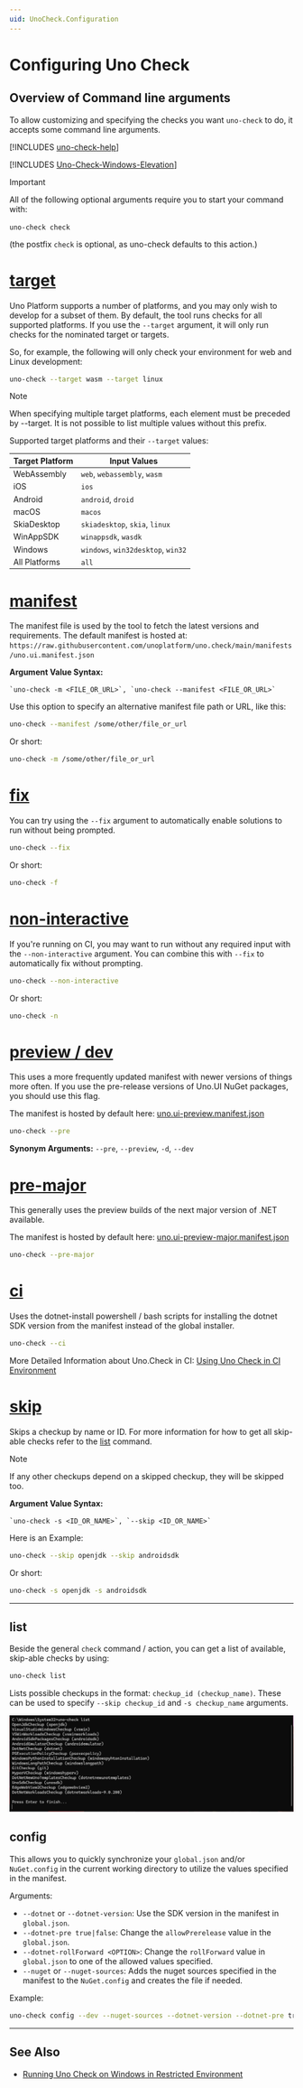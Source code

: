 ```yaml
---
uid: UnoCheck.Configuration
---
```

<!--markdownlint-disable MD025 MD001 -->
# Configuring Uno Check

## Overview of Command line arguments

To allow customizing and specifying the checks you want `uno-check` to do, it accepts some command line arguments.

<!-- TODO: Decide if this should instead be also a tab like this: # [**help**](#tab/arg-help) -->
[!INCLUDES [uno-check-help](../includes/uno-check-help.md)]

[!INCLUDES [Uno-Check-Windows-Elevation](../includes/uno-check-windows-elevation.md)]

> [!IMPORTANT]
> All of the following optional arguments require you to start your command with:
>
> `uno-check check`
>
> (the postfix `check` is optional, as uno-check defaults to this action.)

# [**target**](#tab/target)

Uno Platform supports a number of platforms, and you may only wish to develop for a subset of them. By default, the tool runs checks for all supported platforms. If you use the `--target` argument, it will only run checks for the nominated target or targets.

So, for example, the following will only check your environment for web and Linux development:

```bash
uno-check --target wasm --target linux
```

> [!NOTE]
> When specifying multiple target platforms, each element must be preceded by --target.
> It is not possible to list multiple values without this prefix.

Supported target platforms and their `--target` values:

| Target Platform  | Input Values                       |
|------------------|------------------------------------|
| WebAssembly      | `web`, `webassembly`, `wasm`       |
| iOS              | `ios`                              |
| Android          | `android`, `droid`                 |
| macOS            | `macos`                            |
| SkiaDesktop      | `skiadesktop`, `skia`, `linux`     |
| WinAppSDK        | `winappsdk`, `wasdk`               |
| Windows          | `windows`, `win32desktop`, `win32` |
| All Platforms    | `all`                              |

# [**manifest**](#tab/manifest)

The manifest file is used by the tool to fetch the latest versions and requirements.
The default manifest is hosted at: `https://raw.githubusercontent.com/unoplatform/uno.check/main/manifests/uno.ui.manifest.json`

**Argument Value Syntax:**

```plaintext
`uno-check -m <FILE_OR_URL>`, `uno-check --manifest <FILE_OR_URL>` 
```

Use this option to specify an alternative manifest file path or URL, like this:

```bash
uno-check --manifest /some/other/file_or_url
```

Or short:

```bash
uno-check -m /some/other/file_or_url
```

# [**fix**](#tab/fix)

You can try using the `--fix` argument to automatically enable solutions to run without being prompted.

```bash
uno-check --fix
```

Or short:

```bash
uno-check -f
```

# [**non-interactive**](#tab/non-interactive)

If you're running on CI, you may want to run without any required input with the `--non-interactive` argument.  You can combine this with `--fix` to automatically fix without prompting.

```bash
uno-check --non-interactive
```

Or short:

```bash
uno-check -n
```

# [**preview / dev**](#tab/preview-and-dev)

This uses a more frequently updated manifest with newer versions of things more often. If you use the pre-release versions of Uno.UI NuGet packages, you should use this flag.

The manifest is hosted by default here: [uno.ui-preview.manifest.json](https://raw.githubusercontent.com/unoplatform/uno.check/main/manifests/uno.ui-preview.manifest.json)

```bash
uno-check --pre
```

**Synonym Arguments:** `--pre`, `--preview`, `-d`, `--dev`

# [**pre-major**](#tab/pre-major)


This generally uses the preview builds of the next major version of .NET available.

The manifest is hosted by default here: [uno.ui-preview-major.manifest.json](https://raw.githubusercontent.com/unoplatform/uno.check/main/manifests/uno.ui-preview-major.manifest.json)

```bash
uno-check --pre-major
```

# [**ci**](#tab/arg-ci)

Uses the dotnet-install powershell / bash scripts for installing the dotnet SDK version from the manifest instead of the global installer.

```bash
uno-check --ci
```

More Detailed Information about Uno.Check in CI: [Using Uno Check in CI Environment](xref:UnoCheck.Configuration.CI)

# [**skip**](#tab/skip)

Skips a checkup by name or ID. For more information for how to get all skip-able checks refer to the [list](#list) command.

> [!NOTE]
> If any other checkups depend on a skipped checkup, they will be skipped too.

**Argument Value Syntax:**

```plaintext
`uno-check -s <ID_OR_NAME>`, `--skip <ID_OR_NAME>`
```

Here is an Example:

```bash
uno-check --skip openjdk --skip androidsdk
```

Or short:

```bash
uno-check -s openjdk -s androidsdk
```

---

## list

Beside the general `check` command / action, you can get a list of available, skip-able checks by using:

```bash
uno-check list
```

Lists possible checkups in the format: `checkup_id (checkup_name)`.
These can be used to specify `--skip checkup_id` and `-s checkup_name` arguments.

![uno-check-list](../assets/uno-check-list.png)

## config

This allows you to quickly synchronize your `global.json` and/or `NuGet.config` in the current working directory to utilize the values specified in the manifest.

Arguments:

* `--dotnet` or `--dotnet-version`: Use the SDK version in the manifest in `global.json`.
* `--dotnet-pre true|false`: Change the `allowPrerelease` value in the `global.json`.
* `--dotnet-rollForward <OPTION>`: Change the `rollForward` value in `global.json` to one of the allowed values specified.
* `--nuget` or `--nuget-sources`: Adds the nuget sources specified in the manifest to the `NuGet.config` and creates the file if needed.

Example:

```bash
uno-check config --dev --nuget-sources --dotnet-version --dotnet-pre true
```

---

## See Also

* [Running Uno Check on Windows in Restricted Environment](xref:UnoCheck.Configuration.Windows.RestrictedEnvironments)
